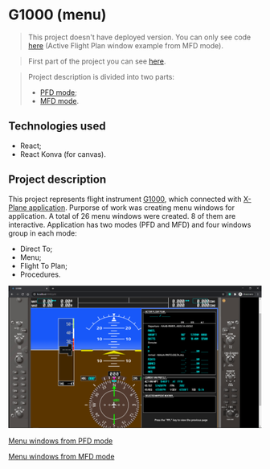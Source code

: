 # G1000 (menu)

> This project doesn't have deployed version. You can only see code [here](./code-example) (Active Flight Plan window example from MFD mode).

> First part of the project you can see [here](https://github.com/tppd67421/G1000-PFD).

> Project description is divided into two parts:
> - [PFD mode](./pfd/README.md);
> - [MFD mode](./mfd/README.md).

## Technologies used

- React;
- React Konva (for canvas).

## Project description

This project represents flight instrument [G1000](https://en.wikipedia.org/wiki/Garmin_G1000), which connected with [X-Plane application](https://www.x-plane.com/). Purporse of work was creating menu windows for application. A total of 26 menu windows were created. 8 of them are interactive. Application has two modes (PFD and MFD) and four windows group in each mode:

- Direct To;
- Menu;
- Flight To Plan;
- Procedures.

![Project presentation](./presentation.png)

[Menu windows from PFD mode](./pfd/README.md)

[Menu windows from MFD mode](./mfd/README.md)
